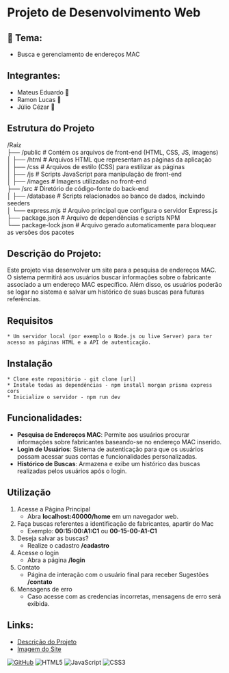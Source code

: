 # Projeto de Desenvolvimento Web

## :star2: Tema:
* Busca e gerenciamento de endereços MAC

## Integrantes:
* Mateus Eduardo :boy:
* Ramon Lucas :man:
* Júlio Cézar :boy:

## Estrutura do Projeto

/Raíz \
  ├── /public             # Contém os arquivos de front-end (HTML, CSS, JS, imagens) \
  │     ├── /html         # Arquivos HTML que representam as páginas da aplicação \
  │     ├── /css          # Arquivos de estilo (CSS) para estilizar as páginas \
  │     ├── /js           # Scripts JavaScript para manipulação de front-end \
  │     ├── /images       # Imagens utilizadas no front-end \
  ├── /src                # Diretório de código-fonte do back-end \
  │     ├── /database     # Scripts relacionados ao banco de dados, incluindo seeders \
  │     └── express.mjs   # Arquivo principal que configura o servidor Express.js \
  ├── package.json        # Arquivo de dependências e scripts NPM \
  └── package-lock.json   # Arquivo gerado automaticamente para bloquear as versões dos pacotes 

## Descrição do Projeto:
Este projeto visa desenvolver um site para a pesquisa de endereços MAC. O sistema permitirá aos usuários buscar informações sobre o fabricante associado a um endereço MAC específico. Além disso, os usuários poderão se logar no sistema e salvar um histórico de suas buscas para futuras referências.

## Requisitos
    * Um servidor local (por exemplo o Node.js ou live Server) para ter acesso as páginas HTML e a API de autenticação.

## Instalação
    * Clone este repositório - git clone [url]
    * Instale todas as dependências - npm install morgan prisma express cors
    * Inicialize o servidor - npm run dev

## Funcionalidades:
- **Pesquisa de Endereços MAC**: Permite aos usuários procurar informações sobre fabricantes baseando-se no endereço MAC inserido.
- **Login de Usuários**: Sistema de autenticação para que os usuários possam acessar suas contas e funcionalidades personalizadas.
- **Histórico de Buscas**: Armazena e exibe um histórico das buscas realizadas pelos usuários após o login.

## Utilização

1. Acesse a Página Principal
    * Abra **localhost:40000/home** em um navegador web.
2. Faça buscas referentes a identificação de fabricantes, apartir do Mac
    * Exemplo: **00:15:00:A1:C1** ou **00-15-00-A1-C1**
3. Deseja salvar as buscas? 
    * Realize o cadastro **/cadastro**
4. Acesse o login
    * Abra a página **/login**
5. Contato
    * Página de interação com o usuário final para receber Sugestões **/contato**
6. Mensagens de erro
    * Caso acesse com as credencias incorretas, mensagens de erro será exibida. 

## Links:
* [Descrição do Projeto](https://ifpb.github.io/dw/project/)
* [Imagem do Site](https://raw.githubusercontent.com/MateusEDSS/Projeto-Dw/main/public/front/images/image.png) 

[![GitHub](https://img.shields.io/badge/--181717?logo=github&logoColor=ffffff)](https://github.com/seu-repositorio)
![HTML5](https://img.shields.io/badge/html5-%23E34F26.svg?style=for-the-badge&logo=html5&logoColor=white)
![JavaScript](https://img.shields.io/badge/javascript-%23F7DF1C.svg?style=for-the-badge&logo=javascript&logoColor=black)
![CSS3](https://img.shields.io/badge/css3-%231572B6.svg?style=for-the-badge&logo=css3&logoColor=white)
